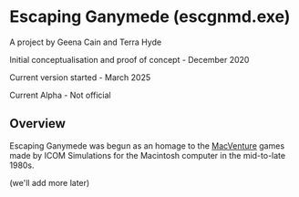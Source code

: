 # Escaping Ganymede (escgnmd.exe)
A project by Geena Cain and Terra Hyde

Initial conceptualisation and proof of concept - December 2020

Current version started - March 2025

Current Alpha - Not official

## Overview
Escaping Ganymede was begun as an homage to the [MacVenture](https://en.wikipedia.org/wiki/MacVenture) games made by ICOM Simulations for the Macintosh computer in the mid-to-late 1980s.

(we'll add more later)
